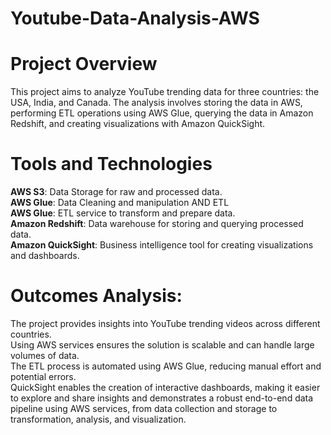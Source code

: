 # Youtube-Data-Analysis-AWS
# Project Overview
This project aims to analyze YouTube trending data for three countries: the USA, India, and Canada. The analysis involves storing the data in AWS, performing ETL operations using AWS Glue, querying the data in Amazon Redshift, and creating visualizations with Amazon QuickSight. <br>
# Tools and Technologies
**AWS S3**: Data Storage for raw and processed data. <br>
**AWS Glue**: Data Cleaning and manipulation AND ETL <br>
**AWS Glue**: ETL service to transform and prepare data. <br>
**Amazon Redshift**: Data warehouse for storing and querying processed data. <br>
**Amazon QuickSight**: Business intelligence tool for creating visualizations and dashboards. <br>
# Outcomes Analysis:
The project provides insights into YouTube trending videos across different countries. <br>
Using AWS services ensures the solution is scalable and can handle large volumes of data. <br>
The ETL process is automated using AWS Glue, reducing manual effort and potential errors. <br>
QuickSight enables the creation of interactive dashboards, making it easier to explore and share insights and demonstrates a robust end-to-end data pipeline using AWS services, from data collection and storage to transformation, analysis, and visualization. <br>
